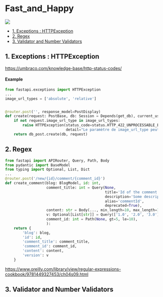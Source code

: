 # Fast_and_Happy

![](https://static.hitek.fr/img/actualite/ill_m/357630542/walkerdiesel.jpg)
* [1. Exceptions : HTTPException](#exceptions)
* [2. Regex](#regex)
* [3. Validator and Number Validators](#validator)


## 1. Exceptions : HTTPException<a class="anchor" id="exception"></a>

https://umbraco.com/knowledge-base/http-status-codes/

#### Example
```python
from fastapi.exceptions import HTTPException
...
image_url_types = ['absolute', 'relative']


@router.post('', response_model=PostDisplay)
def create(request: PostBase, db: Session = Depends(get_db), current_user: UserAuth = Depends(get_current_user)):
    if not request.image_url_type in image_url_types:
        raise HTTPException(status_code=status.HTTP_422_UNPROCESSABLE_ENTITY,
                            detail="Le paramètre de image_url_type peut seulement prendre une valeur absolue('absolute') ou relative('relative'). ")
    return db_post.create(db, request)
```

## 2. Regex <a class="anchor" id="regex"></a>

```python
from fastapi import APIRouter, Query, Path, Body
from pydantic import BaseModel
from typing import Optional, List, Dict
...
@router.post('/new/{id}/comment/{comment_id}')
def create_comment(blog: BlogModel, id: int,
                   comment_title: int = Query(None,
                                              title='Id of the comment',
                                              description='Some description for comment_id',
                                              alias='commentId',
                                              deprecated=True),
                   content: str = Body(..., min_length=10, max_length=100, regex='^[a-z\s]*$'),
                   v: Optional[List[str]] = Query(['1.0', '2.0', '3.0']),
                   comment_id: int = Path(None, gt=5, le=10),
                   ):
    return {
        'blog': blog,
        'id': id,
        'comment_title': comment_title,
        'comment_id': comment_id,
        'content': content,
        'version': v
    }
```

https://www.oreilly.com/library/view/regular-expressions-cookbook/9781449327453/ch04s09.html

## 3. Validator and Number Validators<a class="anchor" id="validator"></a>
